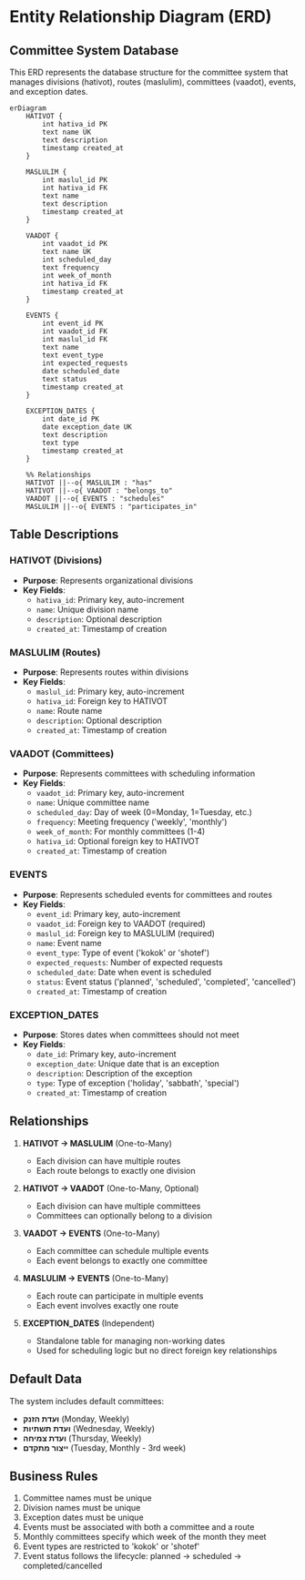 # Entity Relationship Diagram (ERD)

## Committee System Database

This ERD represents the database structure for the committee system that manages divisions (hativot), routes (maslulim), committees (vaadot), events, and exception dates.

```mermaid
erDiagram
    HATIVOT {
        int hativa_id PK
        text name UK
        text description
        timestamp created_at
    }
    
    MASLULIM {
        int maslul_id PK
        int hativa_id FK
        text name
        text description
        timestamp created_at
    }
    
    VAADOT {
        int vaadot_id PK
        text name UK
        int scheduled_day
        text frequency
        int week_of_month
        int hativa_id FK
        timestamp created_at
    }
    
    EVENTS {
        int event_id PK
        int vaadot_id FK
        int maslul_id FK
        text name
        text event_type
        int expected_requests
        date scheduled_date
        text status
        timestamp created_at
    }
    
    EXCEPTION_DATES {
        int date_id PK
        date exception_date UK
        text description
        text type
        timestamp created_at
    }

    %% Relationships
    HATIVOT ||--o{ MASLULIM : "has"
    HATIVOT ||--o{ VAADOT : "belongs_to"
    VAADOT ||--o{ EVENTS : "schedules"
    MASLULIM ||--o{ EVENTS : "participates_in"
```

## Table Descriptions

### HATIVOT (Divisions)
- **Purpose**: Represents organizational divisions
- **Key Fields**:
  - `hativa_id`: Primary key, auto-increment
  - `name`: Unique division name
  - `description`: Optional description
  - `created_at`: Timestamp of creation

### MASLULIM (Routes)
- **Purpose**: Represents routes within divisions
- **Key Fields**:
  - `maslul_id`: Primary key, auto-increment
  - `hativa_id`: Foreign key to HATIVOT
  - `name`: Route name
  - `description`: Optional description
  - `created_at`: Timestamp of creation

### VAADOT (Committees)
- **Purpose**: Represents committees with scheduling information
- **Key Fields**:
  - `vaadot_id`: Primary key, auto-increment
  - `name`: Unique committee name
  - `scheduled_day`: Day of week (0=Monday, 1=Tuesday, etc.)
  - `frequency`: Meeting frequency ('weekly', 'monthly')
  - `week_of_month`: For monthly committees (1-4)
  - `hativa_id`: Optional foreign key to HATIVOT
  - `created_at`: Timestamp of creation

### EVENTS
- **Purpose**: Represents scheduled events for committees and routes
- **Key Fields**:
  - `event_id`: Primary key, auto-increment
  - `vaadot_id`: Foreign key to VAADOT (required)
  - `maslul_id`: Foreign key to MASLULIM (required)
  - `name`: Event name
  - `event_type`: Type of event ('kokok' or 'shotef')
  - `expected_requests`: Number of expected requests
  - `scheduled_date`: Date when event is scheduled
  - `status`: Event status ('planned', 'scheduled', 'completed', 'cancelled')
  - `created_at`: Timestamp of creation

### EXCEPTION_DATES
- **Purpose**: Stores dates when committees should not meet
- **Key Fields**:
  - `date_id`: Primary key, auto-increment
  - `exception_date`: Unique date that is an exception
  - `description`: Description of the exception
  - `type`: Type of exception ('holiday', 'sabbath', 'special')
  - `created_at`: Timestamp of creation

## Relationships

1. **HATIVOT → MASLULIM** (One-to-Many)
   - Each division can have multiple routes
   - Each route belongs to exactly one division

2. **HATIVOT → VAADOT** (One-to-Many, Optional)
   - Each division can have multiple committees
   - Committees can optionally belong to a division

3. **VAADOT → EVENTS** (One-to-Many)
   - Each committee can schedule multiple events
   - Each event belongs to exactly one committee

4. **MASLULIM → EVENTS** (One-to-Many)
   - Each route can participate in multiple events
   - Each event involves exactly one route

5. **EXCEPTION_DATES** (Independent)
   - Standalone table for managing non-working dates
   - Used for scheduling logic but no direct foreign key relationships

## Default Data

The system includes default committees:
- **ועדת הזנק** (Monday, Weekly)
- **ועדת תשתיות** (Wednesday, Weekly)
- **ועדת צמיחה** (Thursday, Weekly)
- **ייצור מתקדם** (Tuesday, Monthly - 3rd week)

## Business Rules

1. Committee names must be unique
2. Division names must be unique
3. Exception dates must be unique
4. Events must be associated with both a committee and a route
5. Monthly committees specify which week of the month they meet
6. Event types are restricted to 'kokok' or 'shotef'
7. Event status follows the lifecycle: planned → scheduled → completed/cancelled
